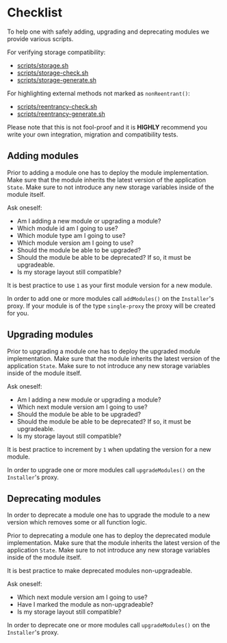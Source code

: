 # Checklist

To help one with safely adding, upgrading and deprecating modules we provide various scripts.

For verifying storage compatibility:

- [scripts/storage.sh](../scripts/storage.sh)
- [scripts/storage-check.sh](../scripts/storage-check.sh)
- [scripts/storage-generate.sh](../scripts/storage-generate.sh)

For highlighting external methods not marked as `nonReentrant()`:

- [scripts/reentrancy-check.sh](../scripts/reentrancy-check.sh)
- [scripts/reentrancy-generate.sh](../scripts/reentrancy-generate.sh)

Please note that this is not fool-proof and it is **HIGHLY** recommend you write your own integration, migration and compatibility tests.

## Adding modules

Prior to adding a module one has to deploy the module implementation.
Make sure that the module inherits the latest version of the application `State`.
Make sure to not introduce any new storage variables inside of the module itself.

Ask oneself:

- Am I adding a new module or upgrading a module?
- Which module id am I going to use?
- Which module type am I going to use?
- Which module version am I going to use?
- Should the module be able to be upgraded?
- Should the module be able to be deprecated? If so, it must be upgradeable.
- Is my storage layout still compatible?

It is best practice to use `1` as your first module version for a new module.

In order to add one or more modules call `addModules()` on the `Installer`'s proxy.
If your module is of the type `single-proxy` the proxy will be created for you.

## Upgrading modules

Prior to upgrading a module one has to deploy the upgraded module implementation.
Make sure that the module inherits the latest version of the application `State`.
Make sure to not introduce any new storage variables inside of the module itself.

Ask oneself:

- Am I adding a new module or upgrading a module?
- Which next module version am I going to use?
- Should the module be able to be upgraded?
- Should the module be able to be deprecated? If so, it must be upgradeable.
- Is my storage layout still compatible?

It is best practice to increment by `1` when updating the version for a new module.

In order to upgrade one or more modules call `upgradeModules()` on the `Installer`'s proxy.

## Deprecating modules

In order to deprecate a module one has to upgrade the module to a new version which removes some or all function logic.

Prior to deprecating a module one has to deploy the deprecated module implementation.
Make sure that the module inherits the latest version of the application `State`.
Make sure to not introduce any new storage variables inside of the module itself.

It is best practice to make deprecated modules non-upgradeable.

Ask oneself:

- Which next module version am I going to use?
- Have I marked the module as non-upgradeable?
- Is my storage layout still compatible?

In order to deprecate one or more modules call `upgradeModules()` on the `Installer`'s proxy.

